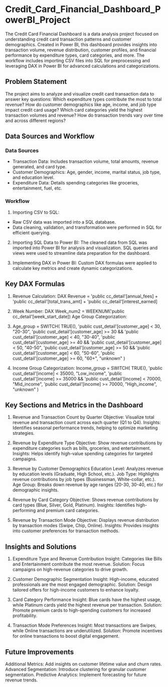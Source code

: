 # Credit_Card_Financial_Dashboard_PowerBI_Project

The Credit Card Financial Dashboard is a data analysis project focused on understanding credit card transaction patterns and customer demographics. Created in Power BI, this dashboard provides insights into transaction volume, revenue distribution, customer profiles, and financial performance by expenditure types, card categories, and more. The workflow includes importing CSV files into SQL for preprocessing and leveraging DAX in Power BI for advanced calculations and categorizations.

## Problem Statement
The project aims to analyze and visualize credit card transaction data to answer key questions:
Which expenditure types contribute the most to total revenue?
How do customer demographics like age, income, and job type impact credit card usage?
Which card categories yield the highest transaction volumes and revenue?
How do transaction trends vary over time and across different regions?

## Data Sources and Workflow
### Data Sources
- Transaction Data: Includes transaction volume, total amounts, revenue generated, and card type.
- Customer Demographics: Age, gender, income, marital status, job type, and education level.
- Expenditure Data: Details spending categories like groceries, entertainment, fuel, etc.

### Workflow
1. Importing CSV to SQL:
- Raw CSV data was imported into a SQL database.
- Data cleaning, validation, and transformation were performed in SQL for efficient querying.

2. Importing SQL Data to Power BI:
The cleaned data from SQL was imported into Power BI for analysis and visualization.
SQL queries and views were used to streamline data preparation for the dashboard.

3. Implementing DAX in Power BI:
Custom DAX formulas were applied to calculate key metrics and create dynamic categorizations.

## Key DAX Formulas
1. Revenue Calculation:
DAX
Revenue = 'public cc_detail'[annual_fees] + 
          'public cc_detail'[total_trans_amt] + 
          'public cc_detail'[interest_earned]

2. Week Number:
DAX
Week_num2 = WEEKNUM('public cc_detail'[week_start_date])
Age Group Categorization:

3. Age_group = SWITCH(
    TRUE(),
    'public cust_detail'[customer_age] < 30, "20-30",
    'public cust_detail'[customer_age] >= 30 && 'public cust_detail'[customer_age] < 40, "30-40",
    'public cust_detail'[customer_age] >= 40 && 'public cust_detail'[customer_age] < 50, "40-50",
    'public cust_detail'[customer_age] >= 50 && 'public cust_detail'[customer_age] < 60, "50-60",
    'public cust_detail'[customer_age] >= 60, "60+",
    "unknown"
)

3. Income Group Categorization:
Income_group = SWITCH(
    TRUE(),
    'public cust_detail'[income] < 35000, "Low_income",
    'public cust_detail'[income] >= 35000 && 'public cust_detail'[income] < 70000, "Mid_income",
    'public cust_detail'[income] >= 70000, "High_income",
    "unknown"
)

## Key Sections and Metrics in the Dashboard
1. Revenue and Transaction Count by Quarter
Objective: Visualize total revenue and transaction count across each quarter (Q1 to Q4).
Insights: Identifies seasonal performance trends, helping to optimize marketing strategies.

2. Revenue by Expenditure Type
Objective: Show revenue contributions by expenditure categories such as bills, groceries, and entertainment.
Insights: Helps identify high-value spending categories for targeted campaigns.

3. Revenue by Customer Demographics
Education Level: Analyzes revenue by education levels (Graduate, High School, etc.).
Job Type: Highlights revenue contributions by job types (Businessman, White-collar, etc.).
Age Group: Breaks down revenue by age ranges (20-30, 30-40, etc.) for demographic insights.

4. Revenue by Card Category
Objective: Shows revenue contributions by card types (Blue, Silver, Gold, Platinum).
Insights: Identifies high-performing and premium card categories.

5. Revenue by Transaction Mode
Objective: Displays revenue distribution by transaction modes (Swipe, Chip, Online).
Insights: Provides insights into customer preferences for transaction methods.

## Insights and Solutions
1. Expenditure Type and Revenue Contribution
Insight: Categories like Bills and Entertainment contribute the most revenue.
Solution: Focus campaigns on high-revenue categories to drive growth.

2. Customer Demographic Segmentation
Insight: High-income, educated professionals are the most engaged demographic.
Solution: Design tailored offers for high-income customers to enhance loyalty.

3. Card Category Performance
Insight: Blue cards have the highest usage, while Platinum cards yield the highest revenue per transaction.
Solution: Promote premium cards to high-spending customers for increased profitability.

4. Transaction Mode Preferences
Insight: Most transactions are Swipes, while Online transactions are underutilized.
Solution: Promote incentives for online transactions to boost digital engagement.

## Future Improvements
Additional Metrics: Add insights on customer lifetime value and churn rates.
Advanced Segmentation: Introduce clustering for granular customer segmentation.
Predictive Analytics: Implement forecasting for future revenue trends.
